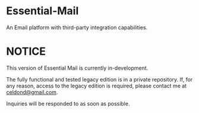 # Essential-Mail
An Email platform with third-party integration capabilities.

# NOTICE
This version of Essential Mail is currently in-development.

The fully functional and tested legacy edition is in a private repository.
If, for any reason, access to the legacy edition is required, please contact
me at celdond@gmail.com.

Inquiries will be responded to as soon as possible.

